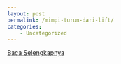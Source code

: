 ```yaml
---
layout: post
permalink: /mimpi-turun-dari-lift/
categories:
    - Uncategorized
---
```


[Baca Selengkapnya](/08)